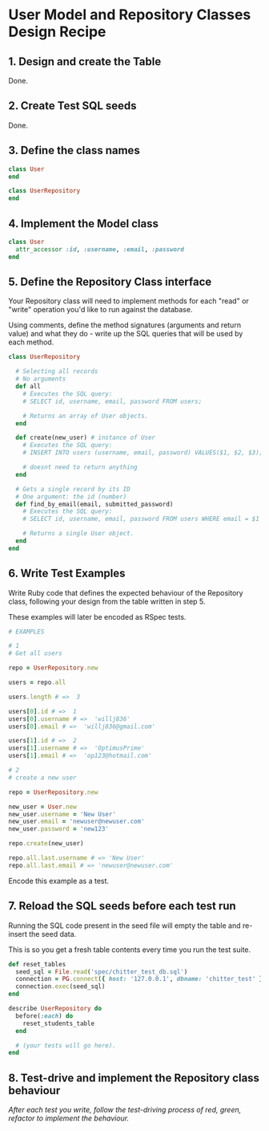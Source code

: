 # User Model and Repository Classes Design Recipe

## 1. Design and create the Table

Done.

## 2. Create Test SQL seeds

Done.

## 3. Define the class names

```ruby
class User
end

class UserRepository
end
```

## 4. Implement the Model class

```ruby
class User
  attr_accessor :id, :username, :email, :password
end
```

## 5. Define the Repository Class interface

Your Repository class will need to implement methods for each "read" or "write" operation you'd like to run against the database.

Using comments, define the method signatures (arguments and return value) and what they do - write up the SQL queries that will be used by each method.

```ruby
class UserRepository

  # Selecting all records
  # No arguments
  def all
    # Executes the SQL query:
    # SELECT id, username, email, password FROM users;

    # Returns an array of User objects.
  end

  def create(new_user) # instance of User
    # Executes the SQL query:
    # INSERT INTO users (username, email, password) VALUES($1, $2, $3);

    # doesnt need to return anything
  end

  # Gets a single record by its ID
  # One argument: the id (number)
  def find_by_email(email, submitted_password)
    # Executes the SQL query:
    # SELECT id, username, email, password FROM users WHERE email = $1 and password = $2;

    # Returns a single User object.
  end
end
```

## 6. Write Test Examples

Write Ruby code that defines the expected behaviour of the Repository class, following your design from the table written in step 5.

These examples will later be encoded as RSpec tests.

```ruby
# EXAMPLES

# 1
# Get all users

repo = UserRepository.new

users = repo.all

users.length # =>  3

users[0].id # =>  1
users[0].username # =>  'willj836'
users[0].email # =>  'willj836@gmail.com'

users[1].id # =>  2
users[1].username # =>  'OptimusPrime'
users[1].email # =>  'op123@hotmail.com'

# 2
# create a new user

repo = UserRepository.new

new_user = User.new
new_user.username = 'New User'
new_user.email = 'newuser@newuser.com'
new_user.password = 'new123'

repo.create(new_user)

repo.all.last.username # => 'New User'
repo.all.last.email # => 'newuser@newuser.com'
```

Encode this example as a test.

## 7. Reload the SQL seeds before each test run

Running the SQL code present in the seed file will empty the table and re-insert the seed data.

This is so you get a fresh table contents every time you run the test suite.

```ruby
def reset_tables
  seed_sql = File.read('spec/chitter_test_db.sql')
  connection = PG.connect({ host: '127.0.0.1', dbname: 'chitter_test' })
  connection.exec(seed_sql)
end

describe UserRepository do
  before(:each) do 
    reset_students_table
  end

  # (your tests will go here).
end
```

## 8. Test-drive and implement the Repository class behaviour

_After each test you write, follow the test-driving process of red, green, refactor to implement the behaviour._